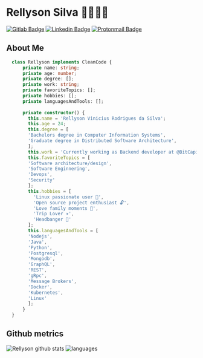 # Rellyson Silva 🧑🏽‍💻📘

[![Gitlab Badge](https://img.shields.io/static/v1?message=rellyson&logo=gitlab&labelColor=FF5214&color=FF5214&logoColor=white&label=%20)](https://gitlab.com/rellyson)
[![Linkedin Badge](https://img.shields.io/static/v1?message=rellysonsilva&logo=linkedin&labelColor=1182c3&color=1182c3&logoColor=white&label=%20)](https://www.linkedin.com/in/rellysonsilva/) 
[![Protonmail Badge](https://img.shields.io/static/v1?message=rellyson@protonmail.com&logo=protonmail&labelColor=616191&color=616191&logoColor=white&label=%20)](mailto:rellysonsilva@gmail.com)
## About Me

``` Typescript
  class Rellyson implements CleanCode {
      private name: string;
      private age: number;
      private degree: [];
      private work: string;
      private favoriteTopics: [];
      private hobbies: [];
      private languagesAndTools: [];
      
      private constructor() {
        this.name = 'Rellyson Vinicius Rodrigues da Silva';
        this.age = 24;
        this.degree = [
        'Bachelors degree in Computer Information Systems',
        'Graduate degree in Distributed Software Architecture',
        ];
        this.work = 'Currently working as Backend developer at @BitCapital';
        this.favoriteTopics = [
        'Software architecture/design',
        'Software Enginnering',
        'Devops',
        'Security'
        ];
        this.hobbies = [
          'Linux passionate user 🐧',
          'Open source project enthusiast 🔓',
          'Love family moments 🥰',
          'Trip Lover ✈️',
          'Headbanger 🤘'
        ];
        this.languagesAndTools = [
        'Nodejs',
        'Java',
        'Python',
        'Postgresql',
        'Mongodb',
        'GraphQL',
        'REST',
        'gRpc',
        'Message Brokers',
        'Docker',
        'Kubernetes',
        'Linux'
        ];
      }
  }

```

## Github metrics
![Rellyson github stats](https://github-readme-stats.vercel.app/api?username=rellyson&hide=["issues"]&&theme=react)
![languages](https://github-readme-stats.vercel.app/api/top-langs/?username=rellyson&hide=scss&layout=compact&theme=radical&title_color=2ED3EA)

<!--
**rellyson/rellyson** is a ✨ _special_ ✨ repository because its `README.md` (this file) appears on your GitHub profile.

Here are some ideas to get you started:

- 🔭 I’m currently working on ...
- 🌱 I’m currently learning ...
- 👯 I’m looking to collaborate on ...
- 🤔 I’m looking for help with ...
- 💬 Ask me about ...
- 📫 How to reach me: ...
- 😄 Pronouns: ...
- ⚡ Fun fact: ...
-->
